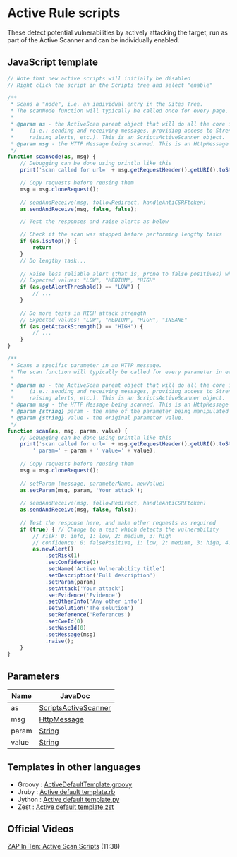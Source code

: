 Active Rule scripts
===================

These detect potential vulnerabilities by actively attacking the target, run as part of the Active Scanner and can be individually enabled.

## JavaScript template

```JavaScript
// Note that new active scripts will initially be disabled
// Right click the script in the Scripts tree and select "enable"  

/**
 * Scans a "node", i.e. an individual entry in the Sites Tree.
 * The scanNode function will typically be called once for every page. 
 * 
 * @param as - the ActiveScan parent object that will do all the core interface tasks 
 *     (i.e.: sending and receiving messages, providing access to Strength and Threshold settings,
 *     raising alerts, etc.). This is an ScriptsActiveScanner object.
 * @param msg - the HTTP Message being scanned. This is an HttpMessage object.
 */
function scanNode(as, msg) {
	// Debugging can be done using println like this
	print('scan called for url=' + msg.getRequestHeader().getURI().toString());

	// Copy requests before reusing them
	msg = msg.cloneRequest();
	
	// sendAndReceive(msg, followRedirect, handleAntiCSRFtoken)
	as.sendAndReceive(msg, false, false);

	// Test the responses and raise alerts as below

	// Check if the scan was stopped before performing lengthy tasks
	if (as.isStop()) {
		return
	}
	// Do lengthy task...
	
	// Raise less reliable alert (that is, prone to false positives) when in LOW alert threshold
	// Expected values: "LOW", "MEDIUM", "HIGH"
	if (as.getAlertThreshold() == "LOW") {
		// ...
	}
	
	// Do more tests in HIGH attack strength
	// Expected values: "LOW", "MEDIUM", "HIGH", "INSANE"
	if (as.getAttackStrength() == "HIGH") {
		// ...
	}
}

/**
 * Scans a specific parameter in an HTTP message.
 * The scan function will typically be called for every parameter in every URL and Form for every page.
 * 
 * @param as - the ActiveScan parent object that will do all the core interface tasks 
 *     (i.e.: sending and receiving messages, providing access to Strength and Threshold settings,
 *     raising alerts, etc.). This is an ScriptsActiveScanner object.
 * @param msg - the HTTP Message being scanned. This is an HttpMessage object.
 * @param {string} param - the name of the parameter being manipulated for this test/scan.
 * @param {string} value - the original parameter value.
 */
function scan(as, msg, param, value) {
	// Debugging can be done using println like this
	print('scan called for url=' + msg.getRequestHeader().getURI().toString() + 
		' param=' + param + ' value=' + value);
	
	// Copy requests before reusing them
	msg = msg.cloneRequest();
	
	// setParam (message, parameterName, newValue)
	as.setParam(msg, param, 'Your attack');
	
	// sendAndReceive(msg, followRedirect, handleAntiCSRFtoken)
	as.sendAndReceive(msg, false, false);
	
	// Test the response here, and make other requests as required
	if (true) {	// Change to a test which detects the vulnerability
		// risk: 0: info, 1: low, 2: medium, 3: high
		// confidence: 0: falsePositive, 1: low, 2: medium, 3: high, 4: confirmed
		as.newAlert()
			.setRisk(1)
			.setConfidence(1)
			.setName('Active Vulnerability title')
			.setDescription('Full description')
			.setParam(param)
			.setAttack('Your attack')
			.setEvidence('Evidence')
			.setOtherInfo('Any other info')
			.setSolution('The solution')
			.setReference('References')
			.setCweId(0)
			.setWascId(0)
			.setMessage(msg)
			.raise();
	}
}
```

## Parameters
| Name | JavaDoc |
| --- | --- |
| as | [ScriptsActiveScanner](https://static.javadoc.io/org.zaproxy/zap/latest/org/zaproxy/zap/extension/ascan/ScriptsActiveScanner.html) |
| msg | [HttpMessage](https://static.javadoc.io/org.zaproxy/zap/latest/org/parosproxy/paros/network/HttpMessage.html) |
| param | [String](https://docs.oracle.com/javase/8/docs/api/java/lang/String.html) |
| value | [String](https://docs.oracle.com/javase/8/docs/api/java/lang/String.html) |

## Templates in other languages

* Groovy : [ActiveDefaultTemplate.groovy](https://github.com/zaproxy/zap-extensions/blob/main/addOns/groovy/src/main/zapHomeFiles/scripts/templates/active/ActiveDefaultTemplate.groovy)
* Jruby : [Active default template.rb](https://github.com/zaproxy/zap-extensions/blob/main/addOns/jruby/src/main/zapHomeFiles/scripts/templates/active/Active%20default%20template.rb)
* Jython : [Active default template.py](https://github.com/zaproxy/zap-extensions/blob/main/addOns/jython/src/main/zapHomeFiles/scripts/templates/active/Active%20default%20template.py)
* Zest : [Active default template.zst](https://github.com/zaproxy/zap-extensions/blob/main/addOns/zest/src/main/zapHomeFiles/scripts/templates/active/Active%20default%20template.zst)


## Official Videos

[ZAP In Ten: Active Scan Scripts](https://play.sonatype.com/watch/aEwqErXFMTYdDDQbTgnJeA) (11:38)
